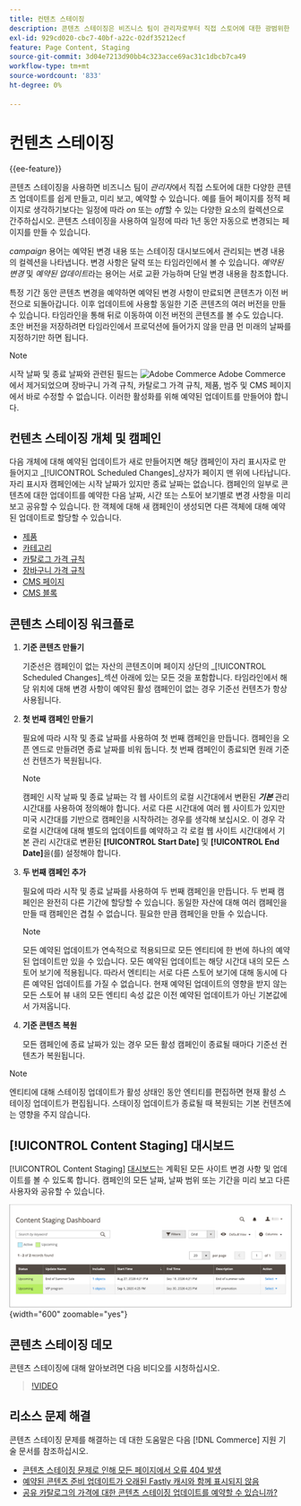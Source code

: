 ```yaml
---
title: 컨텐츠 스테이징
description: 콘텐츠 스테이징은 비즈니스 팀이 관리자로부터 직접 스토어에 대한 광범위한 콘텐츠 업데이트를 쉽게 만들고, 미리 보고, 예약할 수 있도록 합니다.
exl-id: 929cd020-cbc7-40bf-a22c-02df35212ecf
feature: Page Content, Staging
source-git-commit: 3d04e7213d90bb4c323acce69ac31c1dbcb7ca49
workflow-type: tm+mt
source-wordcount: '833'
ht-degree: 0%

---
```


# 컨텐츠 스테이징

{{ee-feature}}

콘텐츠 스테이징을 사용하면 비즈니스 팀이 _관리자_&#x200B;에서 직접 스토어에 대한 다양한 콘텐츠 업데이트를 쉽게 만들고, 미리 보고, 예약할 수 있습니다. 예를 들어 페이지를 정적 페이지로 생각하기보다는 일정에 따라 _on_ 또는 _off_&#x200B;할 수 있는 다양한 요소의 컬렉션으로 간주하십시오. 콘텐츠 스테이징을 사용하여 일정에 따라 1년 동안 자동으로 변경되는 페이지를 만들 수 있습니다.

_campaign_ 용어는 예약된 변경 내용 또는 스테이징 대시보드에서 관리되는 변경 내용의 컬렉션을 나타냅니다. 변경 사항은 달력 또는 타임라인에서 볼 수 있습니다. _예약된 변경_ 및 _예약된 업데이트_&#x200B;라는 용어는 서로 교환 가능하며 단일 변경 내용을 참조합니다.

특정 기간 동안 콘텐츠 변경을 예약하면 예약된 변경 사항이 만료되면 콘텐츠가 이전 버전으로 되돌아갑니다. 이후 업데이트에 사용할 동일한 기준 콘텐츠의 여러 버전을 만들 수 있습니다. 타임라인을 통해 뒤로 이동하여 이전 버전의 콘텐츠를 볼 수도 있습니다. 초안 버전을 저장하려면 타임라인에서 프로덕션에 들어가지 않을 만큼 먼 미래의 날짜를 지정하기만 하면 됩니다.

>[!NOTE]
>
>시작 날짜 및 종료 날짜와 관련된 필드는 ![Adobe Commerce](../assets/adobe-logo.svg) Adobe Commerce에서 제거되었으며 장바구니 가격 규칙, 카탈로그 가격 규칙, 제품, 범주 및 CMS 페이지에서 바로 수정할 수 없습니다. 이러한 활성화를 위해 예약된 업데이트를 만들어야 합니다.

## 컨텐츠 스테이징 개체 및 캠페인

다음 개체에 대해 예약된 업데이트가 새로 만들어지면 해당 캠페인이 자리 표시자로 만들어지고 _[!UICONTROL Scheduled Changes]_상자가 페이지 맨 위에 나타납니다. 자리 표시자 캠페인에는 시작 날짜가 있지만 종료 날짜는 없습니다. 캠페인의 일부로 콘텐츠에 대한 업데이트를 예약한 다음 날짜, 시간 또는 스토어 보기별로 변경 사항을 미리 보고 공유할 수 있습니다. 한 객체에 대해 새 캠페인이 생성되면 다른 객체에 대해 예약된 업데이트로 할당할 수 있습니다.

- [제품](../catalog/product-scheduled-changes.md)
- [카테고리](../catalog/category-scheduled-changes.md)
- [카탈로그 가격 규칙](../merchandising-promotions/price-rule-catalog-scheduled-changes.md)
- [장바구니 가격 규칙](../merchandising-promotions/price-rule-cart-scheduled-changes.md)
- [CMS 페이지](pages-workspace.md#scheduled-changes)
- [CMS 블록](blocks.md)

## 콘텐츠 스테이징 워크플로

1. **기준 콘텐츠 만들기**

   기준선은 캠페인이 없는 자산의 콘텐츠이며 페이지 상단의 _[!UICONTROL Scheduled Changes]_섹션 아래에 있는 모든 것을 포함합니다. 타임라인에서 해당 위치에 대해 변경 사항이 예약된 활성 캠페인이 없는 경우 기준선 컨텐츠가 항상 사용됩니다.

1. **첫 번째 캠페인 만들기**

   필요에 따라 시작 및 종료 날짜를 사용하여 첫 번째 캠페인을 만듭니다. 캠페인을 오픈 엔드로 만들려면 종료 날짜를 비워 둡니다. 첫 번째 캠페인이 종료되면 원래 기준선 컨텐츠가 복원됩니다.

   >[!NOTE]
   >
   >캠페인 시작 날짜 및 종료 날짜는 각 웹 사이트의 로컬 시간대에서 변환된 **_기본_** 관리 시간대를 사용하여 정의해야 합니다. 서로 다른 시간대에 여러 웹 사이트가 있지만 미국 시간대를 기반으로 캠페인을 시작하려는 경우를 생각해 보십시오. 이 경우 각 로컬 시간대에 대해 별도의 업데이트를 예약하고 각 로컬 웹 사이트 시간대에서 기본 관리 시간대로 변환된 **[!UICONTROL Start Date]** 및 **[!UICONTROL End Date]**&#x200B;을(를) 설정해야 합니다.

1. **두 번째 캠페인 추가**

   필요에 따라 시작 및 종료 날짜를 사용하여 두 번째 캠페인을 만듭니다. 두 번째 캠페인은 완전히 다른 기간에 할당할 수 있습니다. 동일한 자산에 대해 여러 캠페인을 만들 때 캠페인은 겹칠 수 없습니다. 필요한 만큼 캠페인을 만들 수 있습니다.

   >[!NOTE]
   >
   >모든 예약된 업데이트가 연속적으로 적용되므로 모든 엔티티에 한 번에 하나의 예약된 업데이트만 있을 수 있습니다. 모든 예약된 업데이트는 해당 시간대 내의 모든 스토어 보기에 적용됩니다. 따라서 엔티티는 서로 다른 스토어 보기에 대해 동시에 다른 예약된 업데이트를 가질 수 없습니다. 현재 예약된 업데이트의 영향을 받지 않는 모든 스토어 뷰 내의 모든 엔티티 속성 값은 이전 예약된 업데이트가 아닌 기본값에서 가져옵니다.

1. **기준 콘텐츠 복원**

   모든 캠페인에 종료 날짜가 있는 경우 모든 활성 캠페인이 종료될 때마다 기준선 컨텐츠가 복원됩니다.

>[!NOTE]
>
>엔티티에 대해 스테이징 업데이트가 활성 상태인 동안 엔티티를 편집하면 현재 활성 스테이징 업데이트가 편집됩니다. 스태이징 업데이트가 종료될 때 복원되는 기본 컨텐츠에는 영향을 주지 않습니다.

## [!UICONTROL Content Staging] 대시보드

[!UICONTROL Content Staging] [대시보드](content-staging-dashboard.md)는 계획된 모든 사이트 변경 사항 및 업데이트를 볼 수 있도록 합니다. 캠페인의 모든 날짜, 날짜 범위 또는 기간을 미리 보고 다른 사용자와 공유할 수 있습니다.

![스테이징 대시보드](./assets/content-staging-dashboard-grid.png){width="600" zoomable="yes"}

## 콘텐츠 스테이징 데모

콘텐츠 스테이징에 대해 알아보려면 다음 비디오를 시청하십시오.

>[!VIDEO](https://video.tv.adobe.com/v/343784?quality=12)

## 리소스 문제 해결

콘텐츠 스테이징 문제를 해결하는 데 대한 도움말은 다음 [!DNL Commerce] 지원 기술 문서를 참조하십시오.

- [콘텐츠 스테이징 문제로 인해 모든 페이지에서 오류 404 발생](https://experienceleague.adobe.com/docs/commerce-knowledge-base/kb/troubleshooting/site-down-or-unresponsive/error-404-on-all-pages-due-to-content-staging-issue.html)
- [예약된 콘텐츠 준비 업데이트가 오래된 Fastly 캐시와 함께 표시되지 않음](https://experienceleague.adobe.com/docs/commerce-knowledge-base/kb/troubleshooting/miscellaneous/scheduled-content-staging-updates-not-displayed-with-stale-fastly-cache.html)
- [공유 카탈로그의 가격에 대한 콘텐츠 스테이징 업데이트를 예약할 수 있습니까?](https://experienceleague.adobe.com/docs/commerce-knowledge-base/kb/faq/can-i-schedule-content-staging-updates-for-prices-in-a-shared-catalog.html)
